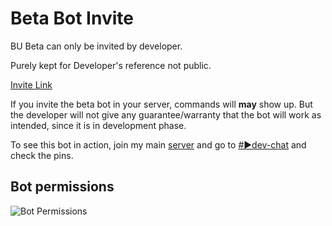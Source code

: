

# Beta Bot Invite

BU Beta can only be invited by developer.

Purely kept for Developer's reference not public.

[Invite Link](https://discord.com/api/oauth2/authorize?client_id=906818191060246559&permissions=277562263686&scope=bot%20applications.commands)

If you invite the beta bot in your server, commands will **may** show up. But the developer will not give any guarantee/warranty that the bot will work as intended, since it is in development phase.

To see this bot in action, join my main [server](https://discord.gg/MPtE9zsBs5) and go to [#►dev-chat](https://discord.com/channels/452119784503640084/881108882569711616/) and check the pins.



## Bot permissions

![Bot Permissions](https://i.imgur.com/BVGr8uB.png)